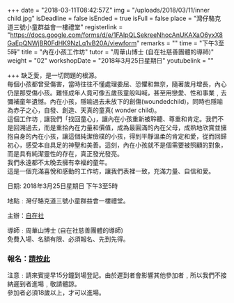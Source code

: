 +++
date = "2018-03-11T08:42:57Z"
img = "/uploads/2018/03/11/inner child.jpg"
isDeadline = false
isEnded = true
isFull = false
place = "灣仔駱克道三號小童群益會一樓禮堂"
registerlink = "https://docs.google.com/forms/d/e/1FAIpQLSekreeNhocAnUKAXaO6yxX8GaEpQNWjBR0FdHK9NzLq1vB20A/viewform"
remarks = ""
time = "下午3至5時"
title = "內在小孩工作坊"
tutor = "周華山博士 (自在社慈善團體的導師)"
weight = "02"
workshopDate = "2018年3月25日星期日"
youtubelink = ""

+++
缺乏愛，是一切問題的根源。  
每個小孩都曾受傷害，當時往往不懂處理委屈、恐懼和無奈，隨著歲月增長，內心仍是那受傷小孩。難怪成年人竟可像五歲孩童般叫喊，甚至用戀愛、性和事業﹐去彌補童年遺憾。內在小孩，隱喻過去未放下的創傷(woundedchild)，同時也隱喻為赤子之心，自發、創造、天真的童真( wonder child)。  
這個工作坊﹐讓我們「找回童心」，讓內在小孩重新被聆聽、尊重和肯定。我們不是回溯過去，而是重拾內在力量和價值，成為最圓滿的內在父母，成熟地欣賞並擁抱自身的內在小孩，讓這個純潔儉樸的小孩，得到平靜溫柔的肯定和愛，從而回歸初心，感受本自具足的神聖和美善。這刻，內在小孩就不是個需要被照顧的對象，而是具有純潔靈性的存在，真正發光發亮。  
我們永遠都不太晚去擁有幸福的童年。  
這是一個充滿喜悅和感動的工作坊，讓我們表裡一致，充滿力量、自信和愛。

日期: 2018年3月25日星期日 下午3至5時

地點﹕灣仔駱克道三號小童群益會一樓禮堂。

主辦：[自在社](http://www.dreamspossible.hk/)

導師﹕周華山博士 (自在社慈善團體的導師)  
免費入場、名額有限、必須報名、先到先得。

### 報名：[請按此](https://docs.google.com/forms/d/e/1FAIpQLSekreeNhocAnUKAXaO6yxX8GaEpQNWjBR0FdHK9NzLq1vB20A/viewform)

注意﹕請來賓提早15分鐘到場登記。由於遲到者會影響其他參加者﹐所以我們不接納遲到者進場﹐敬請體諒。  
參加者必須18歲以上，才可以進場。